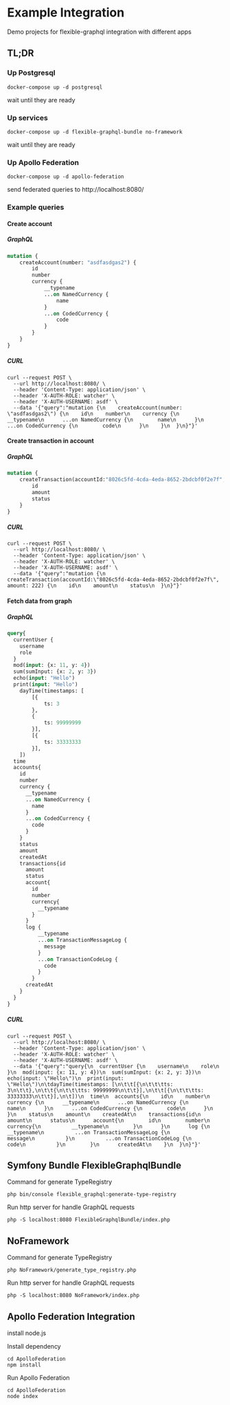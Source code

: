 # Example Integration

Demo projects for flexible-graphql integration with different apps

## TL;DR

### Up Postgresql

```
docker-compose up -d postgresql
```

wait until they are ready

### Up services

```
docker-compose up -d flexible-graphql-bundle no-framework
```

wait until they are ready

### Up Apollo Federation

```
docker-compose up -d apollo-federation
```

send federated queries to http://localhost:8080/

### Example queries

#### Create account

##### GraphQL

```graphql
mutation {
    createAccount(number: "asdfasdgas2") {
        id
        number
        currency {
            __typename
            ...on NamedCurrency {
                name
            }
            ...on CodedCurrency {
                code
            }
        }
    }
}
```

##### CURL

```shell
curl --request POST \
  --url http://localhost:8080/ \
  --header 'Content-Type: application/json' \
  --header 'X-AUTH-ROLE: watcher' \
  --header 'X-AUTH-USERNAME: asdf' \
  --data '{"query":"mutation {\n    createAccount(number: \"asdfasdgas2\") {\n    id\n    number\n    currency {\n      __typename\n      ...on NamedCurrency {\n        name\n      }\n      ...on CodedCurrency {\n        code\n      }\n    }\n  }\n}"}'
```

#### Create transaction in account

##### GraphQL

```graphql
mutation {
    createTransaction(accountId:"8026c5fd-4cda-4eda-8652-2bdcbf0f2e7f", amount: 222) {
        id
        amount
        status
    }
}
```

##### CURL

```shell
curl --request POST \
  --url http://localhost:8080/ \
  --header 'Content-Type: application/json' \
  --header 'X-AUTH-ROLE: watcher' \
  --header 'X-AUTH-USERNAME: asdf' \
  --data '{"query":"mutation {\n  createTransaction(accountId:\"8026c5fd-4cda-4eda-8652-2bdcbf0f2e7f\", amount: 222) {\n    id\n    amount\n    status\n  }\n}"}'
```

#### Fetch data from graph

##### GraphQL

```graphql
query{
  currentUser {
    username
    role
  }
  mod(input: {x: 11, y: 4})
  sum(sumInput: {x: 2, y: 3})
  echo(input: "Hello")
  print(input: "Hello")
	dayTime(timestamps: [
		[{
			ts: 3
		},
		{
			ts: 99999999
		}],
		[{
			ts: 33333333
		}],
	])
  time
  accounts{
    id
    number
    currency {
      __typename
      ...on NamedCurrency {
        name
      }
      ...on CodedCurrency {
        code
      }
    }
    status
    amount
    createdAt
    transactions{id
      amount
      status
      account{
        id
        number
        currency{
          __typename
        }
      }
      log {
          __typename
          ...on TransactionMessageLog {
            message
          }
          ...on TransactionCodeLog {
            code
          }
        }
      createdAt
    }
  }
}
```

##### CURL

```shell
curl --request POST \
  --url http://localhost:8080/ \
  --header 'Content-Type: application/json' \
  --header 'X-AUTH-ROLE: watcher' \
  --header 'X-AUTH-USERNAME: asdf' \
  --data '{"query":"query{\n  currentUser {\n    username\n    role\n  }\n  mod(input: {x: 11, y: 4})\n  sum(sumInput: {x: 2, y: 3})\n  echo(input: \"Hello\")\n  print(input: \"Hello\")\n\tdayTime(timestamps: [\n\t\t[{\n\t\t\tts: 3\n\t\t},\n\t\t{\n\t\t\tts: 99999999\n\t\t}],\n\t\t[{\n\t\t\tts: 33333333\n\t\t}],\n\t])\n  time\n  accounts{\n    id\n    number\n    currency {\n      __typename\n      ...on NamedCurrency {\n        name\n      }\n      ...on CodedCurrency {\n        code\n      }\n    }\n    status\n    amount\n    createdAt\n    transactions{id\n      amount\n      status\n      account{\n        id\n        number\n        currency{\n          __typename\n        }\n      }\n      log {\n          __typename\n          ...on TransactionMessageLog {\n            message\n          }\n          ...on TransactionCodeLog {\n            code\n          }\n        }\n      createdAt\n    }\n  }\n}"}'
```

## Symfony Bundle FlexibleGraphqlBundle

Command for generate TypeRegistry

```shell
php bin/console flexible_graphql:generate-type-registry
```

Run http server for handle GraphQL requests

```shell
php -S localhost:8080 FlexibleGraphqlBundle/index.php
```

## NoFramework

Command for generate TypeRegistry

```shell
php NoFramework/generate_type_registry.php
```

Run http server for handle GraphQL requests

```shell
php -S localhost:8080 NoFramework/index.php
```

## Apollo Federation Integration

install node.js

Install dependency

```shell
cd ApolloFederation
npm install
```

Run Apollo Federation

```shell
cd ApolloFederation
node index
```